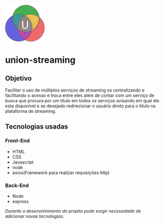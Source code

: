 ![logo do union streaming](https://github.com/MarcosPauloJS/union-streaming/blob/master/assets/logo/union_icon_128.png?raw=true)
# union-streaming

## Objetivo 
  Facilitar o uso de múltiplos serviços de streaming os centralizando e facilitando o acesso e troca entre eles além de contar com um       serviço de busca que procura por um título em todos os serviços avisando em qual ele esta disponível e se desejado redirecionar o         usuário direto para o título na plataforma de streaming.

## Tecnologias usadas
  ### Front-End
  * HTML
  * CSS
  * Javascript
  * node
  * axios(Framework para realizar requisições http)

  ### Back-End
  * Node
  * express

  *Durante o desenvolvimento do projeto pode surgir necessidade de adicionar novas tecnologias.* 
